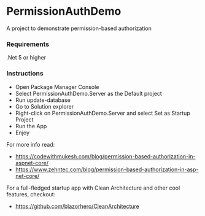 # PermissionAuthDemo
A project to demonstrate permission-based authorization

### Requirements
.Net 5 or higher

### Instructions
* Open Package Manager Console
* Select PermissionAuthDemo.Server as the Default project
* Run update-database
* Go to Solution explorer
* Right-click on PermissionAuthDemo.Server and select Set as Startup Project
* Run the App
* Enjoy

For more info read:
* https://codewithmukesh.com/blog/permission-based-authorization-in-aspnet-core/
* https://www.zehntec.com/blog/permission-based-authorization-in-asp-net-core/

For a full-fledged startup app with Clean Architecture and other cool features, checkout:
* https://github.com/blazorhero/CleanArchitecture
